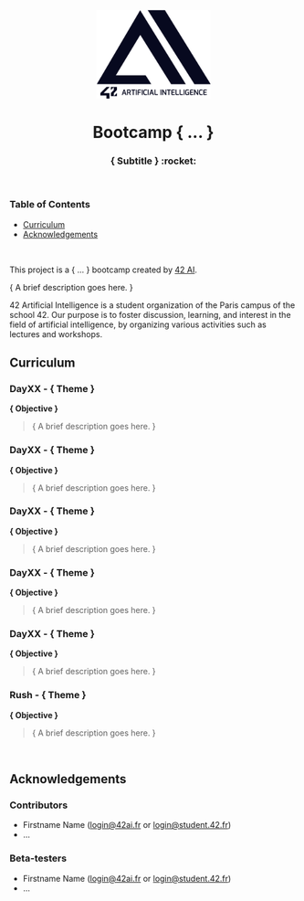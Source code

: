 <p align="center">
  <img src="assets/logo_v4_noir.png" width="200" alt="42 AI Logo" />
</p>

<h1 align="center">
  Bootcamp { ... }
</h1>
<h3 align="center">
  { Subtitle } :rocket:
</h3>
<br/>


### Table of Contents

- [Curriculum](#curriculum)
- [Acknowledgements](#acknowledgements)
<br/>

This project is a { ... } bootcamp created by [42 AI](http://www.42ai.fr).

{ A brief description goes here. }

42 Artificial Intelligence is a student organization of the Paris campus of the school 42. Our purpose is to foster discussion, learning, and interest in the field of artificial intelligence, by organizing various activities such as lectures and workshops.
<br/>


## Curriculum

### DayXX - { Theme }
**{ Objective }**
> { A brief description goes here. }

### DayXX - { Theme }
**{ Objective }**
> { A brief description goes here. }

### DayXX - { Theme }
**{ Objective }**
> { A brief description goes here. }

### DayXX - { Theme }
**{ Objective }**
> { A brief description goes here. }

### DayXX - { Theme }
**{ Objective }**
> { A brief description goes here. }

### Rush - { Theme }
**{ Objective }**
> { A brief description goes here. }
<br/>

## Acknowledgements

### Contributors

* Firstname Name (login@42ai.fr or login@student.42.fr)
* ...

### Beta-testers

* Firstname Name (login@42ai.fr or login@student.42.fr)
* ...
